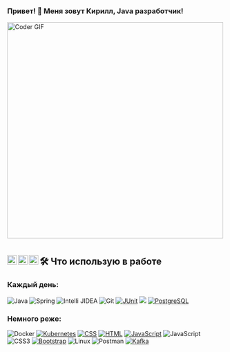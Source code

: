 ### Привет! 👋 Меня зовут Кирилл, Java разработчик! 

<img src="https://media.giphy.com/media/SWoSkN6DxTszqIKEqv/giphy.gif" alt="Coder GIF" width="500">

<h1>
<p>
<a href="https://github.com/KarnaukhovKirill">
  <img align="left" alt="Github" width="22px" src="https://cdn.jsdelivr.net/npm/simple-icons@v3/icons/github.svg" />
</a>
<a href="https://t.me/Tur_Boyama">
  <img align="left" alt="Telegram" width="22px" src="https://cdn.jsdelivr.net/npm/simple-icons@3.12.2/icons/telegram.svg" />
</a>
<a href="https://mail.google.com/">
  <img align="left" alt="Gmail" width="22px" src="https://cdn.jsdelivr.net/npm/simple-icons@3.12.2/icons/gmail.svg" />
</a>
</p>
</h1>

## 🛠 Что использую в работе
### Каждый день:

![Java](https://img.shields.io/badge/-Java-gray?style=flat-circle&logo=java)
![Spring](https://img.shields.io/badge/-Spring-green?style=flat-circle&logo=spring)
![Intelli JIDEA](https://img.shields.io/badge/-IntelliJIDEA-black?style=flat-circle&logo=IntelliJIDEA)
![Git](https://img.shields.io/badge/-Git-yellow?style=flat-circle&logo=git)
    <a href="#"><img alt="JUnit" src="https://custom-icon-badges.herokuapp.com/badge/JUnit-25A162.svg?logo=check-circle&logoColor=white"></a>
![](https://img.shields.io/badge/-GitHub-black?style=flat-circle&logo=GitHub)
<a href="#"><img alt="PostgreSQL" src ="https://img.shields.io/badge/PostgreSQL-316192.svg?logo=postgresql&logoColor=white"></a>
    
### Немного реже:
![Docker](https://img.shields.io/badge/-Docker-blue?style=flat-circle&logo=Docker)
[![Kubernetes](https://img.shields.io/badge/-Kubernetes-326CE5?style=flat-square&logo=Kubernetes&logoColor=ffffff)](https://kubernetes.io/)
    <a href="https://github.com/search?q=user%3ADenverCoder1+language%3Acss"><img alt="CSS" src="https://img.shields.io/badge/CSS-1572B6.svg?logo=css3&logoColor=white"></a>
    <a href="https://github.com/search?q=user%3ADenverCoder1+language%3Ahtml"><img alt="HTML" src="https://img.shields.io/badge/HTML-E34F26.svg?logo=html5&logoColor=white"></a>
    <a href="https://github.com/search?q=user%3ADenverCoder1+language%3Ajavascript"><img alt="JavaScript" src="https://img.shields.io/badge/JavaScript-F7DF1E.svg?logo=javascript&logoColor=black"></a>
![JavaScript](https://img.shields.io/badge/-JavaScript-yellow?style=flat-circle&logo=javascript)
![CSS3](https://img.shields.io/badge/-CSS3-yellow?style=flat-circle&logo=css3)
<a href="#"><img alt="Bootstrap" src="https://img.shields.io/badge/Bootstrap-7952B3.svg?logo=bootstrap&logoColor=white"></a>
![Linux](https://img.shields.io/badge/-Linux-gray?style=flat-circle&logo=Linux)
![Postman](https://img.shields.io/badge/Postman-black?style=flat-square&logo=postman)
[![Kafka](https://img.shields.io/badge/-Kafka-000000?style=flat-square&logo=Apache%20kafka&logoColor=ffffff)](https://kafka.apache.org/)
